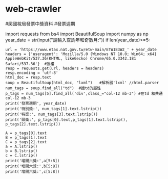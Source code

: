 # web-crawler
#爬國稅局發票中獎資料
#發票週期



import requests
from bs4 import BeautifulSoup
import numpy as np
year_date = str(input("請輸入查詢年和奇數月:"))
if len(year_date)<=5:
   
    url = 'https://www.etax.nat.gov.tw/etw-main/ETW183W2_' + year_date
    headers = {'useragent': 'Mozilla/5.0 (Windows NT 10.0; Win64; x64} AppleWebKit/537.36(KHTML, likeGecko) Chrome/65.0.3342.181 Safari/537.36'}  #授權
    resp = requests.get(url, headers = headers)
    resp.encoding = 'utf-8'
    html_doc = resp.text
    soup = BeautifulSoup(html_doc, "lxml")   #解析器'lxml' //html.parser
    num_tags = soup.find_all("td")  #搜td的屬性
    p_tags = num_tags[5].find_all('div',class_="col-12 mb-3") #在td 和共通col-12 mb-3
    print('發票週期', year_date)
    print('特別獎:', num_tags[1].text.lstrip())
    print('特獎:', num_tags[3].text.lstrip())
    print('頭獎:', p_tags[0].text,p_tags[1].text.lstrip(), p_tags[2].text.lstrip())

    A = p_tags[0].text
    B = p_tags[1].text
    C = p_tags[2].text
    a = A.lstrip()
    b = B.lstrip()
    c = C.lstrip()
    print('增開六獎:',a[5:8])
    print('增開六獎:',b[5:8])
    print('增開六獎:',c[5:8])

